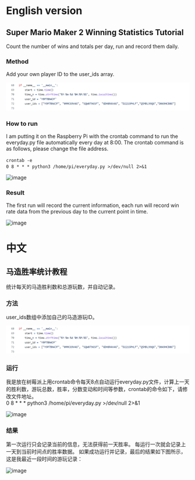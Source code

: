 # English version
## Super Mario Maker 2 Winning Statistics Tutorial
Count the number of wins and totals per day, run and record them daily.

### Method
Add your own player ID to the user_ids array.  

![image](./user_id.png)

### How to run
I am putting it on the Raspberry Pi with the crontab command to run the everyday.py file automatically every day at 8:00. The crontab command is as follows, please change the file address. 

```crontab -e```  
```0 8 * * * python3 /home/pi/everyday.py >/dev/null 2>&1```

![image](./crontab.png)
### Result
The first run will record the current information, each run will record win rate data from the previous day to the current point in time.

![image](./Panzi.png)



# 中文
## 马造胜率统计教程
统计每天的马造胜利数和总游玩数，并自动记录。

### 方法
user_ids数组中添加自己的马造游玩ID。  

![image](./user_id.png)

### 运行
我是放在树莓派上用crontab命令每天8点自动运行everyday.py文件，计算上一天的胜利数，游玩总数，胜率，分数变动和时间等参数，crontab的命令如下，请修改文件地址。  
0 8 * * * python3 /home/pi/everyday.py >/dev/null 2>&1

![image](./crontab.png)
### 结果
第一次运行只会记录当前的信息，无法获得前一天胜率。
每运行一次就会记录上一天到当前时间点的胜率数据。
如果成功运行并记录，最后的结果如下图所示，这是我最近一段时间的游玩记录：  

![image](./Panzi.png)
